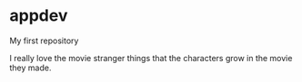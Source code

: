 # appdev
My first repository
<p>I really love the movie stranger things that the characters grow in the movie they made. </p>
